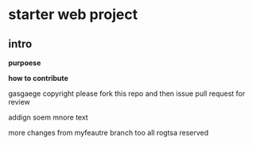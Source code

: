 <h1>starter web project</h1>

<h2> intro</h2>

<strong>purpoese</strong>

<b>how to contribute</b>

gasgaege
copyright 
please fork this repo and then issue pull request for review

addign soem mnore text 

more changes from myfeautre branch too  all rogtsa reserved